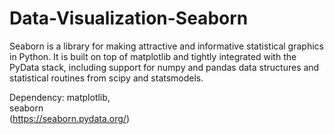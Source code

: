 # Data-Visualization-Seaborn

Seaborn is a library for making attractive and informative statistical graphics in Python. It is built on top of matplotlib and tightly integrated with the PyData stack, including support for numpy and pandas data structures and statistical routines from scipy and statsmodels.

Dependency:
matplotlib,<br>
seaborn<br> (https://seaborn.pydata.org/)

